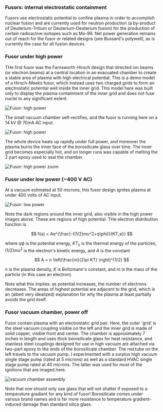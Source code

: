 ### Fusors: internal electrostatic containment

Fusors use electrostatic potential to confine plasma in order to accomplish nuclear fusion and are currently used for neutron production (a by-product of Deuterium-Tritium or Deuterium-Deuterium fusion) for the production of certain radioactive isotopes such as Mo-99.  Net power generation remains out of reach for the fusor or related designs (see Bussard's polywell), as is currently the case for all fusion devices.  

### Fusor under high power 

THe first fusor was the Farnsworth-Hirsch design that directed ion beams (or electron beams) at a central location in an evacuated chamber to create a stable area of plasma with high electrical potential. This is a demo model of a Hirsch-Meeks fusor, which instead uses two charged grids to form an electrostatic potential well inside the inner grid.  This model here was built only to display the plasma containment of the inner grid and does not fuse nuclei to any significant extent. 

![Fusor: high power]({{https://blbadger.github.io}}fusor_images/fusor-1-1.png)

The small vacuum chamber self-rectifies, and the fusor is running here on a 14 kV @ 70mA AC input.  

![Fusor: high power]({{https://blbadger.github.io}}fusor_images/fusor_full_2.png)

The whole device heats up rapidly under full power, and moreover the plasma burns the inner face of the borosilicate glass over time.  The inner grid becomes especially hot, and on longer runs was capable of melting the 2 part epoxy used to seal the chamber.

![Fusor: high power zoom]({{https://blbadger.github.io}}fusor_images/fusor_zoom.png)


### Fusor under low power (~400 V AC)

At a vacuum estimated at 50 microns, this fusor design ignites plasma at under 400 volts of AC input.  

![Fusor: low power]({{https://blbadger.github.io}}fusor_images/fusor-2.png)

Note the dark regions around the inner grid, also visible in the high power images above.  These are regions of high potential.  THe electron distribution function is

$$
f(u) = Ae^{\frac{-((1/2)mu^2+q\phi)}{KT_e}}
$$

where $q\phi$ is the potential energy, $KT_e$ is the thermal energy of the particles, $(1/2)mu^2$ is the electron's kinetic energy, and $A$ is the constant

$$
A = n \left(\frac{m}{2\pi KT} \right)^{1/2}
$$

$n$ is the plasma density, $K$ is Boltzmann's constant, and $m$ is the mass of the particle (in this case an electron). 

Note what this implies: as potential increases, the number of electrons decreases.  The areas of highest potential are adjacent to the grid, which is an (albeit very idealized) explanation for why the plasma at least partially avoids the grid itself. 


### Fusor vacuum chamber, power off

Fusor contain plasma with an electrostatic grid pair.  Here, the outer 'grid' is the steel vacuum coupling visible on the left and the inner grid is made of solid copper, visible front and center.  The chamber is approximately 7 inches in length and uses thick borosilicate glass for heat resistance, and stainless steel couplings designed for use in high vacuum are attached via two-part epoxy to the ends of the borosilicate chamber.  The red tube on the left travels to the vacuum pump.  I experimented with a surplus high vacuum single stage pump (rated at 5 microns) as well as a standard HVAC single stage pump rated at 40 microns.  The latter was used for most of the ignitions that are imaged here. 

![vacuum chamber assembly]({{https://blbadger.github.io}}fusor_images/fusor-3.png)

 Note that one should only use glass that will not shatter if exposed to a temperature gradient for any kind of fusor! Borosilicate comes under various brand names and is far more resistance to temperature gradient-induced damage than standard silica glass.

